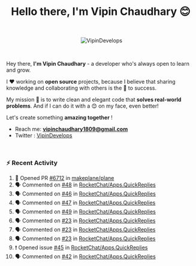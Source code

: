 <!--### Hi 👋 Vipin Chaudhary here!-->
<h1 align="center">Hello there, I'm Vipin Chaudhary 😊</h1>
	
<br />
<div align="center">
<p>&nbsp;<img align="center" src="https://github-readme-stats.vercel.app/api/?username=VipinDevelops&show_icons=true&title_color=C9D1D9&icon_color=58A6FF&border_color=30363D&text_color=C9D1D9&bg_color=0d1117" alt="VipinDevelops" /></p>
</div>


<br />

Hey there, **I'm Vipin Chaudhary** - a  developer who's always open to learn and grow. 


I ❤️ working on **open source** projects, because I believe that sharing knowledge and collaborating with others is the 🔑 to success.

My mission 🚀 is to write clean and elegant code that **solves real-world problems**. And if I can do it with a 😊 on my face, even better!

 Let's create something **amazing together** ! 
 
 - Reach me: **vipinchaudhary1809@gmail.com**
 - Twitter : [VipinDevelops](https://twitter.com/VipinDevelops)
<br />


### :zap: Recent Activity

<!--START_SECTION:activity-->
1. 💪 Opened PR [#6712](https://github.com/makeplane/plane/pull/6712) in [makeplane/plane](https://github.com/makeplane/plane)
2. 🗣 Commented on [#48](https://github.com/RocketChat/Apps.QuickReplies/pull/48#issuecomment-2692761695) in [RocketChat/Apps.QuickReplies](https://github.com/RocketChat/Apps.QuickReplies)
3. 🗣 Commented on [#46](https://github.com/RocketChat/Apps.QuickReplies/issues/46#issuecomment-2692761497) in [RocketChat/Apps.QuickReplies](https://github.com/RocketChat/Apps.QuickReplies)
4. 🗣 Commented on [#47](https://github.com/RocketChat/Apps.QuickReplies/issues/47#issuecomment-2692761249) in [RocketChat/Apps.QuickReplies](https://github.com/RocketChat/Apps.QuickReplies)
5. 🗣 Commented on [#49](https://github.com/RocketChat/Apps.QuickReplies/issues/49#issuecomment-2692760822) in [RocketChat/Apps.QuickReplies](https://github.com/RocketChat/Apps.QuickReplies)
6. 🗣 Commented on [#23](https://github.com/RocketChat/Apps.QuickReplies/pull/23#issuecomment-2689770821) in [RocketChat/Apps.QuickReplies](https://github.com/RocketChat/Apps.QuickReplies)
7. 🗣 Commented on [#23](https://github.com/RocketChat/Apps.QuickReplies/pull/23#issuecomment-2689770174) in [RocketChat/Apps.QuickReplies](https://github.com/RocketChat/Apps.QuickReplies)
8. 🗣 Commented on [#23](https://github.com/RocketChat/Apps.QuickReplies/pull/23#issuecomment-2689769567) in [RocketChat/Apps.QuickReplies](https://github.com/RocketChat/Apps.QuickReplies)
9. ❗ Opened issue [#45](https://github.com/RocketChat/Apps.QuickReplies/issues/45) in [RocketChat/Apps.QuickReplies](https://github.com/RocketChat/Apps.QuickReplies)
10. 🗣 Commented on [#42](https://github.com/RocketChat/Apps.QuickReplies/issues/42#issuecomment-2685800063) in [RocketChat/Apps.QuickReplies](https://github.com/RocketChat/Apps.QuickReplies)
<!--END_SECTION:activity-->

  
